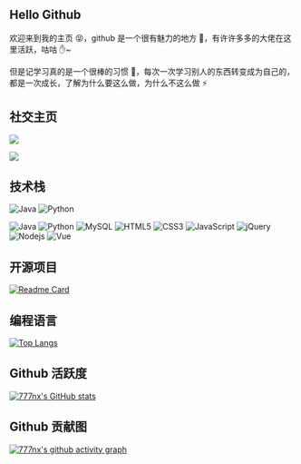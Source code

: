 ## Hello Github

欢迎来到我的主页 😝，github 是一个很有魅力的地方 🙌，有许许多多的大佬在这里活跃，咕咕 ✋~

但是记学习真的是一个很棒的习惯 💪，每次一次学习别人的东西转变成为自己的，都是一次成长，了解为什么要这么做，为什么不这么做 ⚡

## 社交主页

<a target="_blank" href="https://www.777nx.cn" title="Fantasy的技术小站"><img src="https://img.shields.io/badge/website-%E4%B8%AA%E4%BA%BA%E5%8D%9A%E5%AE%A2-blue"></a>

<a target="_blank" href="https://space.bilibili.com/507623389" title="青浅慕"><img src="https://img.shields.io/badge/bilibili-B%E7%AB%99-ff69b4"></a>

## 技术栈

![Java](https://img.shields.io/badge/-java-yellow?style=flat-square&logo=java)
![Python](https://img.shields.io/badge/-Python-pink?style=flat-square&logo=Python)

<img src="https://img.shields.io/badge/-java-yellow?style=flat-square&logo=java" alt="Java">

<img src="https://img.shields.io/badge/-Python-pink?style=flat-square&logo=Python" alt="Python">

<img src="https://img.shields.io/badge/mysql-%2300f.svg?style=flat-square&logo=mysql&logoColor=white" alt="MySQL">

<img src="https://img.shields.io/badge/-HTML5-E34F26?style=flat-square&logo=html5&logoColor=white" alt="HTML5">

<img src="https://img.shields.io/badge/-CSS3-1572B6?style=flat-square&logo=css3" alt="CSS3">

<img src="https://img.shields.io/badge/-JavaScript-oringe?style=flat-square&logo=javascript" alt="JavaScript">

<img src="https://img.shields.io/badge/jquery-%230769AD.svg?style=style=flat-square&logo=jquery&logoColor=white" alt="jQuery">

<img src="https://img.shields.io/badge/-Nodejs-c0ebd?style=flat-square&logo=Node.js" alt="Nodejs">

<img src="https://img.shields.io/badge/-Vue.js-3f745c?style=flat-square&logo=Vue.js" alt="Vue">

## 开源项目

[![Readme Card](https://github-readme-stats.vercel.app/api/pin/?username=777nx&repo=777nx.github.io)](https://github.com/anuraghazra/github-readme-stats)

## 编程语言

[![Top Langs](https://github-readme-stats.vercel.app/api/top-langs/?username=777nx)](https://github.com/anuraghazra/github-readme-stats)

## Github 活跃度

[![777nx's GitHub stats](https://github-readme-stats.vercel.app/api?username=777nx)](https://github.com/anuraghazra/github-readme-stats)

## Github 贡献图

[![777nx's github activity graph](https://github-readme-activity-graph.cyclic.app/graph?username=777nx)](https://github.com/ashutosh00710/github-readme-activity-graph)

<!--
**777nx/777nx** is a ✨ _special_ ✨ repository because its `README.md` (this file) appears on your GitHub profile.

Here are some ideas to get you started:

- 🔭 I’m currently working on ...
- 🌱 I’m currently learning ...
- 👯 I’m looking to collaborate on ...
- 🤔 I’m looking for help with ...
- 💬 Ask me about ...
- 📫 How to reach me: ...
- 😄 Pronouns: ...
- ⚡ Fun fact: ...
-->

